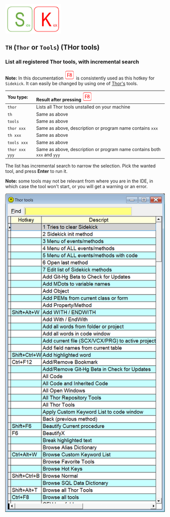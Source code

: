 [![Sidekick](Images/SKLogo.png)](../README.md)

## `TH` (`Thor` or `Tools`) (THor tools)

### List all registered Thor tools, with incremental search 

**Note:** In this documentation ![`F8`](Images/F8.png) is consistently used as this hotkey for `Sidekick`. It can easily be changed by using one of [Thor's](https://github.com/VFPX/Thor) tools. 


| You type:                |        Result after pressing ![`F8`](Images/F8.png)|
|:-------------------------|:----------------------------------------------------------|
| `thor` | Lists all Thor tools unstalled on your machine|
| `th` | Same as above |
| `tools` | Same as above |
| `thor xxx` | Same as above, description or program name contains `xxx` |
| `th xxx` | Same as above |
| `tools xxx` | Same as above |
| `thor xxx yyy` | Same as above, description or program name contains both `xxx` and `yyy` |

The list has incremental search to narrow the selection. Pick the wanted tool, and press **Enter** to run it. 

**Note:** some tools may not be relevant from where you are in the IDE, in which case the tool won't start, or you will get a warning or an error.

![Thor](Images/skthor.png)
